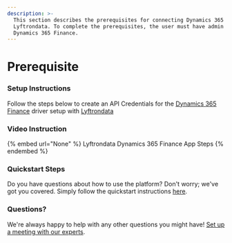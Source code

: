 ```yaml
---
description: >-
  This section describes the prerequisites for connecting Dynamics 365 Finance to
  Lyftrondata. To complete the prerequisites, the user must have admin access to
  Dynamics 365 Finance.
---
```


# Prerequisite

<mark style="color:blue;"></mark>

### Setup Instructions

Follow the steps below to create an API Credentials for the [Dynamics 365 Finance](None) driver setup with [Lyftrondata](https://www.lyftrondata.com)

### Video Instruction

{% embed url="None" %}
Lyftrondata Dynamics 365 Finance App Steps
{% endembed %}

### Quickstart Steps

Do you have questions about how to use the platform? Don't worry; we've got you covered. Simply follow the quickstart instructions [here](README.md).

### Questions? <a href="#questions" id="questions"></a>

We're always happy to help with any other questions you might have! [Set up a meeting with our experts](https://www.lyftrondata.com/book-a-meeting/).

